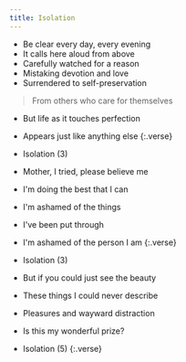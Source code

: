 ```yaml
---
title: Isolation
---
```


- Be clear every day, every evening
- It calls here aloud from above
- Carefully watched for a reason
- Mistaking devotion and love
- Surrendered to self-preservation
>From others who care for themselves
- But life as it touches perfection
- Appears just like anything else
{:.verse}

- Isolation (3)
- Mother, I tried, please believe me
- I'm doing the best that I can
- I'm ashamed of the things
- I've been put through
- I'm ashamed of the person I am
{:.verse}

- Isolation (3)
- But if you could just see the beauty
- These things I could never describe
- Pleasures and wayward distraction
- Is this my wonderful prize?
- Isolation (5)
{:.verse}
